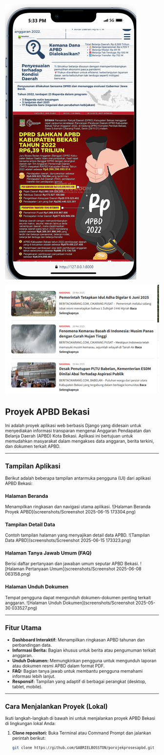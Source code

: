 ![alt text](https://github.com/GABRIELBOSSTON/porojekprosesapbd/blob/main/screenshots/Screenshot%202025-06-15%20173323.png?raw=true)

![alt text](https://github.com/GABRIELBOSSTON/porojekprosesapbd/blob/main/screenshots/Screenshot%202025-05-30%20033527.png?raw=true)

# Proyek APBD Bekasi

Ini adalah proyek aplikasi web berbasis Django yang didesain untuk menyediakan informasi transparan mengenai Anggaran Pendapatan dan Belanja Daerah (APBD) Kota Bekasi. Aplikasi ini bertujuan untuk memudahkan masyarakat dalam mengakses data anggaran, berita terkini, dan dokumen terkait APBD.

---

## Tampilan Aplikasi

Berikut adalah beberapa tampilan antarmuka pengguna (UI) dari aplikasi APBD Bekasi:

### Halaman Beranda
Menampilkan ringkasan dan navigasi utama aplikasi.
![Halaman Beranda Proyek APBD](screenshots/Screenshot 2025-06-15 173304.png)

### Tampilan Detail Data
Contoh tampilan halaman yang menyajikan detail data APBD.
![Tampilan Data APBD](screenshots/Screenshot 2025-06-15 173323.png)

### Halaman Tanya Jawab Umum (FAQ)
Berisi daftar pertanyaan dan jawaban umum seputar APBD Bekasi.
![Halaman Pertanyaan Umum](screenshots/Screenshot 2025-06-08 063158.png)

### Halaman Unduh Dokumen
Tempat pengguna dapat mengunduh dokumen-dokumen penting terkait anggaran.
![Halaman Unduh Dokumen](screenshots/Screenshot 2025-05-30 033527.png)

---

## Fitur Utama

* **Dashboard Interaktif:** Menampilkan ringkasan APBD tahunan dan perbandingan data.
* **Informasi Berita:** Bagian khusus untuk berita atau pengumuman terkait anggaran.
* **Unduh Dokumen:** Memungkinkan pengguna untuk mengunduh laporan atau dokumen resmi APBD dalam format PDF.
* **FAQ:** Bagian tanya jawab untuk membantu pengguna memahami informasi lebih lanjut.
* **Responsif:** Tampilan yang adaptif di berbagai perangkat (desktop, tablet, mobile).

---

## Cara Menjalankan Proyek (Lokal)

Ikuti langkah-langkah di bawah ini untuk menjalankan proyek APBD Bekasi di lingkungan lokal Anda:

1.  **Clone repositori:**
    Buka Terminal atau Command Prompt dan jalankan perintah berikut:
    ```bash
    git clone https://github.com/GABRIELBOSSTON/porojekprosesapbd.git
